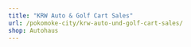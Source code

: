 ```yaml
---
title: "KRW Auto & Golf Cart Sales"
url: /pokomoke-city/krw-auto-und-golf-cart-sales/
shop: Autohaus
---
```

